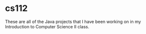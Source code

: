 # cs112
These are all of the Java projects that I have been working on in my Introduction to Computer Science II class.
